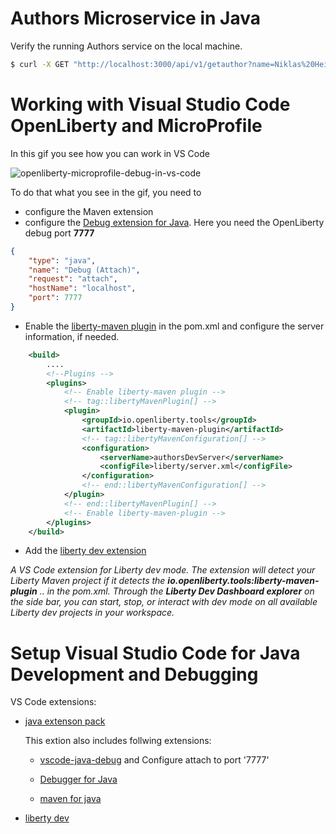 # Authors Microservice in Java



Verify the running Authors service on the local machine.

```sh
$ curl -X GET "http://localhost:3000/api/v1/getauthor?name=Niklas%20Heidloff" -H "accept: application/json"
```

# Working with Visual Studio Code OpenLiberty and MicroProfile

In this gif you see how you can work in VS Code

![openliberty-microprofile-debug-in-vs-code](images/openliberty-microprofile-debug-in-vs-code.gif)

To do that what you see in the gif, you need to
- configure the Maven extension
- configure the [Debug extension for Java](https://marketplace.visualstudio.com/items?itemName=vscjava.vscode-java-debug). Here you need the OpenLiberty debug port **7777**

```json
{
    "type": "java",
    "name": "Debug (Attach)",
    "request": "attach",
    "hostName": "localhost",
    "port": 7777
}
```

- Enable the [liberty-maven plugin](https://github.com/OpenLiberty/ci.maven) in the pom.xml and configure the server information, if needed.

```xml
	<build>
		....
        <!--Plugins -->
        <plugins>  
            <!-- Enable liberty-maven plugin -->
            <!-- tag::libertyMavenPlugin[] -->
            <plugin>
                <groupId>io.openliberty.tools</groupId>
                <artifactId>liberty-maven-plugin</artifactId>
				<!-- tag::libertyMavenConfiguration[] -->
				<configuration>
                	<serverName>authorsDevServer</serverName>
					<configFile>liberty/server.xml</configFile>
            	</configuration>
				<!-- end::libertyMavenConfiguration[] -->
            </plugin>
            <!-- end::libertyMavenPlugin[] -->
            <!-- Enable liberty-maven-plugin -->
        </plugins>
	</build>
```

* Add the [liberty dev extension](https://marketplace.visualstudio.com/items?itemName=Open-Liberty.liberty-dev-vscode-ext) 

_A VS Code extension for Liberty dev mode. The extension will detect your Liberty Maven project if it detects the **io.openliberty.tools:liberty-maven-plugin** .. in the pom.xml. Through the **Liberty Dev Dashboard explorer** on the side bar, you can start, stop, or interact with dev mode on all available Liberty dev projects in your workspace._

# Setup Visual Studio Code for Java Development and Debugging

VS Code extensions:

* [java extenson pack](https://marketplace.visualstudio.com/items?itemName=vscjava.vscode-java-pack)

    This extion also includes follwing extensions:

    * [vscode-java-debug](https://code.visualstudio.com/docs/java/java-debugging) and Configure attach to port '7777'

    * [Debugger for Java](https://marketplace.visualstudio.com/items?itemName=vscjava.vscode-java-debug)

    * [maven for java](https://marketplace.visualstudio.com/items?itemName=vscjava.vscode-maven)

* [liberty dev](https://marketplace.visualstudio.com/items?itemName=Open-Liberty.liberty-dev-vscode-ext)






